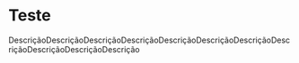 # Teste
DescriçãoDescriçãoDescriçãoDescriçãoDescriçãoDescriçãoDescriçãoDescriçãoDescriçãoDescriçãoDescrição
